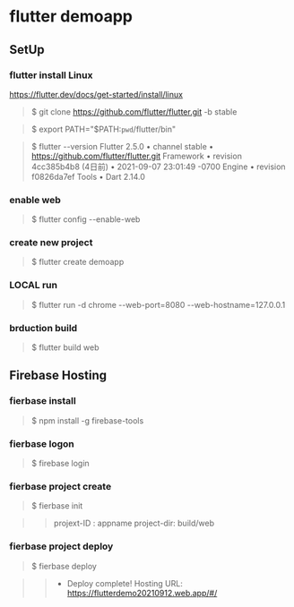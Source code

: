# flutter demoapp


## SetUp

### flutter install Linux

  https://flutter.dev/docs/get-started/install/linux

> $ git clone https://github.com/flutter/flutter.git -b stable

> $ export PATH="$PATH:`pwd`/flutter/bin"

> $ flutter --version
> Flutter 2.5.0 • channel stable • https://github.com/flutter/flutter.git
> Framework • revision 4cc385b4b8 (4日前) • 2021-09-07 23:01:49 -0700
> Engine • revision f0826da7ef
> Tools • Dart 2.14.0

### enable web

> $ flutter config --enable-web

### create new project

> $ flutter create demoapp

### LOCAL run

> $ flutter run -d chrome --web-port=8080 --web-hostname=127.0.0.1

### brduction build

> $ flutter build web


## Firebase Hosting

### fierbase install

> $ npm install -g firebase-tools

### fierbase logon

> $ firebase login

### fierbase project create

> $ fierbase init

>>  projext-ID :  appname
>>  project-dir:  build/web

### fierbase project deploy

> $ fierbase deploy

>> +  Deploy complete!
>> Hosting URL:  https://flutterdemo20210912.web.app/#/




